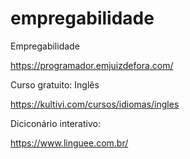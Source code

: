 # empregabilidade
Empregabilidade

https://programador.emjuizdefora.com/

Curso gratuito: Inglês

https://kultivi.com/cursos/idiomas/ingles

Diciconário interativo:

https://www.linguee.com.br/


